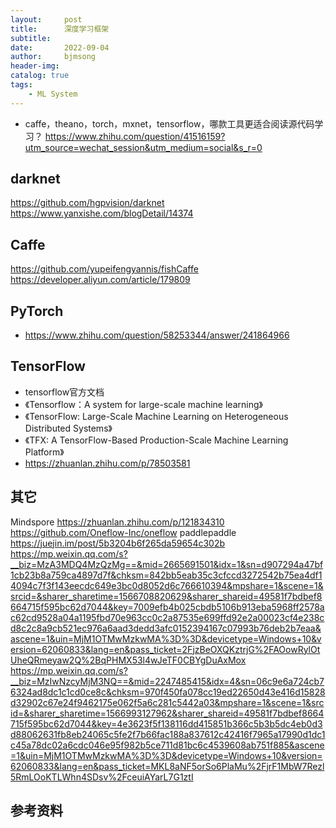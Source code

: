 ```yaml
---
layout:     post
title:      深度学习框架
subtitle:   
date:       2022-09-04
author:     bjmsong
header-img: 
catalog: true
tags:
    - ML System
---
```

- caffe，theano，torch，mxnet，tensorflow，哪款工具更适合阅读源代码学习？
https://www.zhihu.com/question/41516159?utm_source=wechat_session&utm_medium=social&s_r=0

## darknet
https://github.com/hgpvision/darknet
https://www.yanxishe.com/blogDetail/14374

## Caffe
https://github.com/yupeifengyannis/fishCaffe
https://developer.aliyun.com/article/179809

## PyTorch
- https://www.zhihu.com/question/58253344/answer/241864966

## TensorFlow
- tensorflow官方文档
- 《Tensorflow：A system for large-scale machine learning》
- 《TensorFlow: Large-Scale Machine Learning on Heterogeneous Distributed Systems》
- 《TFX: A TensorFlow-Based Production-Scale Machine Learning Platform》
- https://zhuanlan.zhihu.com/p/78503581


## 其它
Mindspore
https://zhuanlan.zhihu.com/p/121834310
https://github.com/Oneflow-Inc/oneflow
paddlepaddle
https://juejin.im/post/5b3204b6f265da59654c302b
https://mp.weixin.qq.com/s?__biz=MzA3MDQ4MzQzMg==&mid=2665691501&idx=1&sn=d907294a47bf1cb23b8a759ca4897d7f&chksm=842bb5eab35c3cfccd3272542b75ea4df14094c7f3f143eecdc649e3bc0d8052d6c766610394&mpshare=1&scene=1&srcid=&sharer_sharetime=1566708820629&sharer_shareid=49581f7bdbef8664715f595bc62d7044&key=7009efb4b025cbdb5106b913eba5968ff2578ac62cd9528a04a1195fbd70e963cc0c2a87535e699ffd92e2a00023cf4e238cd8c2c8a9cb521ec976a6aad3dedd3afc0152394167c07993b76deb2b7eaa&ascene=1&uin=MjM1OTMwMzkwMA%3D%3D&devicetype=Windows+10&version=62060833&lang=en&pass_ticket=2FjzBeOXQKztrjG%2FAOowRylOtUheQRmeyaw2Q%2BqPHMX53l4wJeTF0CBYgDuAxMox
https://mp.weixin.qq.com/s?__biz=MzIwNzcyMjM3NQ==&mid=2247485415&idx=4&sn=06c9e6a724cb76324ad8dc1c1cd0ce8c&chksm=970f450fa078cc19ed22650d43e416d15828d32902c67e24f9462175e062f5a6c281c5442a03&mpshare=1&scene=1&srcid=&sharer_sharetime=1566993127962&sharer_shareid=49581f7bdbef8664715f595bc62d7044&key=4e3623f5f138116dd415851b366c5b3b5dc4eb0d3d88062631fb8eb24065c5fe2f7b66fac188a837612c42416f7965a17990d1dc1c45a78dc02a6cdc046e95f982b5ce711d81bc6c4539608ab751f885&ascene=1&uin=MjM1OTMwMzkwMA%3D%3D&devicetype=Windows+10&version=62060833&lang=en&pass_ticket=MKL8aNF5orSo6PlaMu%2FjrF1MbW7Rezl5RmLOoKTLWhn4SDsv%2FceuiAYarL7G1ztI

## 参考资料
